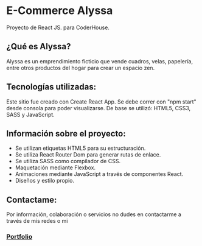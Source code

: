 # E-Commerce Alyssa

Proyecto de React JS. para CoderHouse.

## ¿Qué es Alyssa?

Alyssa es un emprendimiento ficticio que vende cuadros, velas, papelería, entre otros productos del hogar para crear un espacio zen.

## Tecnologías utilizadas:

Este sitio fue creado con Create React App. Se debe correr con "npm start" desde consola para poder visualizarse. De base se utilizó: HTML5, CSS3, SASS y JavaScript.

## Información sobre el proyecto:

* Se utilizan etiquetas HTML5 para su estructuración.
* Se utiliza React Router Dom para generar rutas de enlace.
* Se utiliza SASS como compilador de CSS.
* Maquetación mediante Flexbox.
* Animaciones mediante JavaScript a través de componentes React.
* Diseños y estilo propio.

## Contactame:

Por información, colaboración o servicios no dudes en contactarme a través de mis redes o mi
### [Portfolio](https://andreaguinder.github.io/portfolio-guinderandrea/)
